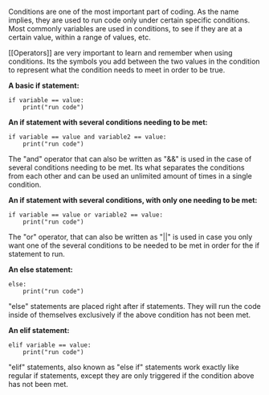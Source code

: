 Conditions are one of the most important part of coding. As the name implies, they are used to run code only under certain specific conditions. Most commonly variables are used in conditions, to see if they are at a certain value, within a range of values, etc.

[[Operators]] are very important to learn and remember when using conditions. Its the symbols you add between the two values in the condition to represent what the condition needs to meet in order to be true.

**A basic if statement:**
```
if variable == value:
	print("run code")
```

**An if statement with several conditions needing to be met:**
```
if variable == value and variable2 == value:
	print("run code")
```
The "and" operator that can also be written as "&&" is used in the case of several conditions needing to be met. Its what separates the conditions from each other and can be used an unlimited amount of times in a single condition.

**An if statement with several conditions, with only one needing to be met:**
```
if variable == value or variable2 == value:
	print("run code")
```
The "or" operator, that can also be written as "||" is used in case you only want one of the several conditions to be needed to be met in order for the if statement to run.

**An else statement:**
```
else:
	print("run code")
```
"else" statements are placed right after if statements. They will run the code inside of themselves exclusively if the above condition has not been met.

**An elif statement:**
```
elif variable == value:
	print("run code")
```
"elif" statements, also known as "else if" statements work exactly like regular if statements, except they are only triggered if the condition above has not been met.